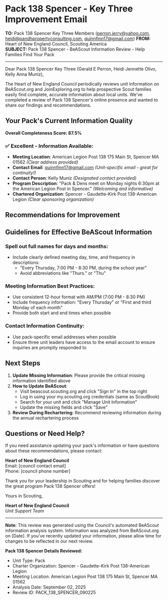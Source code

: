 # Pack 138 Spencer - Key Three Improvement Email

**TO:** Pack 138 Spencer Key Three Members (perron.jerry@yahoo.com, heidi@pandhpropertyconsulting.com, quinnfinn17@gmail.com)
**FROM:** Heart of New England Council, Scouting America  
**SUBJECT:** Pack 138 Spencer - BeAScout Information Review - Help Families Find Your Pack  

---

Dear Pack 138 Spencer Key Three (Gerald E Perron, Heidi Jennette Olivo, Kelly Anna Muniz),

The Heart of New England Council periodically reviews unit information on BeAScout.org and JoinExploring.org to help prospective Scout families easily find complete, accurate information about local units. We've completed a review of Pack 138 Spencer's online presence and wanted to share our findings and recommendations.

## Your Pack's Current Information Quality

**Overall Completeness Score: 87.5%**



### ✅ **Excellent - Information Available:**
- **Meeting Location**: American Legion Post 138 175 Main St, Spencer MA 01562 *(Clear address provided)*
- **Contact Email**: quinnfinn17@gmail.com *(Unit-specific email - great for continuity!)*
- **Contact Person**: Kelly Muniz *(Designated contact provided)*
- **Program Description**: "Pack & Dens meet on Monday nights 6:30pm at the American Legion Post in Spencer." *(Welcoming and informative)*
- **Chartered Organization**: Spencer - Gaudette-Kirk Post 138-American Legion *(Clear sponsoring organization)*

## Recommendations for Improvement



## Guidelines for Effective BeAScout Information

### **Spell out full names for days and months:**
- Include clearly defined meeting day, time, and frequency in descriptions:
  - "Every Thursday, 7:00 PM - 8:30 PM, during the school year"
  - Avoid abbreviations like "Thurs." or "Thu"

### **Meeting Information Best Practices:**
- Use consistent 12-hour format with AM/PM (7:00 PM - 8:30 PM)
- Include frequency information: "Every Thursday" or "First and third Monday of each month"
- Provide both start and end times when possible

### **Contact Information Continuity:**
- Use pack-specific email addresses when possible
- Ensure three unit leaders have access to the email account to ensure inquiries are promptly responded to

## Next Steps

1. **Update Missing Information**: Please provide the critical missing information identified above
2. **How to Update BeAScout**: 
   - Visit beascout.scouting.org and click "Sign In" in the top right
   - Log in using your my.scouting.org credentials (same as ScoutBook)
   - Search for your unit and click "Manage Unit Information"
   - Update the missing fields and click "Save"
3. **Review During Rechartering**: Recommend reviewing information during the annual rechartering process

## Questions or Need Help?

If you need assistance updating your pack's information or have questions about these recommendations, please contact:

**Heart of New England Council**  
Email: [council contact email]  
Phone: [council phone number]

Thank you for your leadership in Scouting and for helping families discover the great program Pack 138 Spencer offers!

Yours in Scouting,

**Heart of New England Council**  
*Unit Support Team*

---

**Note**: This review was generated using the Council's automated BeAScout information analysis system. Information was analyzed from BeAScout.org on [Date]. If you've recently updated your information, please allow time for changes to be reflected in our next review.

**Pack 138 Spencer Details Reviewed:**
- Unit Type: Pack
- Charter Organization: Spencer - Gaudette-Kirk Post 138-American Legion  
- Meeting Location: American Legion Post 138 175 Main St, Spencer MA 01562
- Analysis Date: September 02, 2025
- Review ID: PACK_138_SPENCER_090225